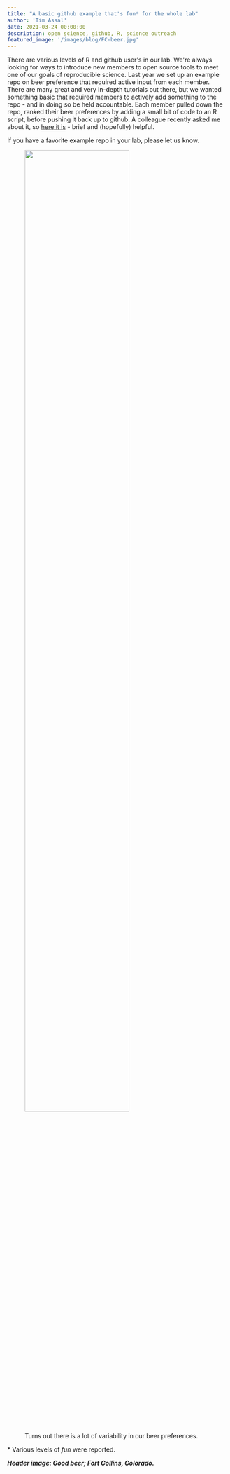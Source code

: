 ```yaml
---
title: "A basic github example that's fun* for the whole lab"
author: 'Tim Assal'
date: 2021-03-24 00:00:00
description: open science, github, R, science outreach
featured_image: '/images/blog/FC-beer.jpg'
---
```


There are various levels of R and github user's in our lab. We're always looking for ways to introduce new members to open source tools to meet one of our goals of reproducible science. Last year we set up an example repo on beer preference that required active input from each member. There are many great and very in-depth tutorials out there, but we wanted something basic that required members to actively add something to the repo -  and in doing so be held accountable. Each member pulled down the repo, ranked their beer preferences by adding a small bit of code to an R script, before pushing it back up to github. A colleague recently asked me about it, so [here it is](https://github.com/tjassal/LabBeerPreference) - brief and (hopefully) helpful. 

If you have a favorite example repo in your lab, please let us know.

<figure>
  <img src='../../images/blog/LabBeerPrefsLogo.jpg' style="width: 75%; height= 575%">
  <figcaption>Turns out there is a lot of variability in our beer preferences.</figcaption>
</figure>

\* Various levels of *fun* were reported.	

***Header image: Good beer; Fort Collins, Colorado.***
